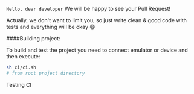 `Hello, dear developer`
We will be happy to see your Pull Request!

Actually, we don't want to limit you, so just write clean & good code with tests and everything will be okay :smile:

####Building project:

To build and test the project you need to connect emulator or device and then execute:
```bash
sh ci/ci.sh
# from root project directory
```

Testing CI
